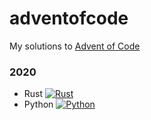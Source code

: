 # adventofcode

My solutions to [Advent of Code](https://adventofcode.com/)

### 2020

- Rust [![Rust](https://github.com/sugyan/adventofcode/workflows/Rust/badge.svg)](https://github.com/sugyan/adventofcode/actions?query=workflow%3ARust)
- Python [![Python](https://github.com/sugyan/adventofcode/workflows/Python/badge.svg)](https://github.com/sugyan/adventofcode/actions?query=workflow%3APython)
